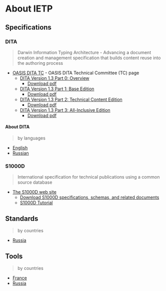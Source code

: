 # About IETP

## Specifications

### DITA
> Darwin Information Typing Architecture - Advancing a document creation and
management specification that builds content reuse into the authoring process

- [OASIS DITA TC][SPEC_1] - OASIS DITA Technical Committee (TC) page
    - [DITA Version 1.3 Part 0: Overview][SPEC_1.1]
        - [Download pdf][SPEC_1.1.1]
    - [DITA Version 1.3 Part 1: Base Edition][SPEC_2.1]
        - [Download pdf][SPEC_1.2.1]
    - [DITA Version 1.3 Part 2: Technical Content Edition][SPEC_1.3]
        - [Download pdf][SPEC_1.3.1]
    - [DITA Version 1.3 Part 3: All-Inclusive Edition][SPEC_1.4]
        - [Download pdf][SPEC_1.4.1]

#### About DITA

> by languages

- [English](./specifications/about-dita/english.md)
- [Russian](./specifications/about-dita/russian.md)

### S1000D
> International specification for technical publications using a common source
database

- [The S1000D web site][SPEC_2]
    - [Download S1000D specifications, schemas, and related documents][SPEC_2.1]
    - [S1000D Tutorial][SPEC_2.2]

## Standards

> by countries

- [Russia](./standards/russia.md)

## Tools

> by countries

- [France](./tools/france.md)
- [Russia](./tools/russia.md)

[SPEC_1]: https://www.oasis-open.org/committees/tc_home.php?wg_abbrev=dita
[SPEC_1.1]: http://docs.oasis-open.org/dita/dita/v1.3/dita-v1.3-part0-overview.html
[SPEC_1.1.1]: http://docs.oasis-open.org/dita/dita/v1.3/dita-v1.3-part0-overview.pdf
[SPEC_1.2]: http://docs.oasis-open.org/dita/dita/v1.3/dita-v1.3-part1-base.html
[SPEC_1.2.1]: http://docs.oasis-open.org/dita/dita/v1.3/dita-v1.3-part1-base.pdf
[SPEC_1.3]: http://docs.oasis-open.org/dita/dita/v1.3/dita-v1.3-part2-tech-content.html
[SPEC_1.3.1]: http://docs.oasis-open.org/dita/dita/v1.3/dita-v1.3-part2-tech-content.pdf
[SPEC_1.4]: http://docs.oasis-open.org/dita/dita/v1.3/dita-v1.3-part3-all-inclusive.html
[SPEC_1.4.1]: http://docs.oasis-open.org/dita/dita/v1.3/dita-v1.3-part3-all-inclusive.pdf
[SPEC_2]: http://public.s1000d.org/Pages/Home.aspx
[SPEC_2.1]: http://public.s1000d.org/Downloads/Pages/S1000DDownloads.aspx
[SPEC_2.2]: http://s1000d.org/Downloads/Documents/2012_UF/Haslam%20Mally%20S1000D%20Tutorial.pdf
